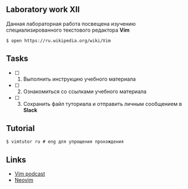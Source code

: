 ## Laboratory work XII

Данная лабораторная работа посвещена изучению специализированного текстового редактора **Vim**

```ShellSession
$ open https://ru.wikipedia.org/wiki/Vim
```

## Tasks

- [ ] 1. Выполнить инструкцию учебного материала
- [ ] 2. Ознакомиться со ссылками учебного материала
- [ ] 3. Сохранить файл туториала и отправить личным сообщением в **Slack**

## Tutorial

```ShellSession
$ vimtutor ru # eng для упрощения прохождения
```

## Links

- [Vim podcast](http://vimcasts.org/)
- [Neovim](https://neovim.io/doc/user/)
